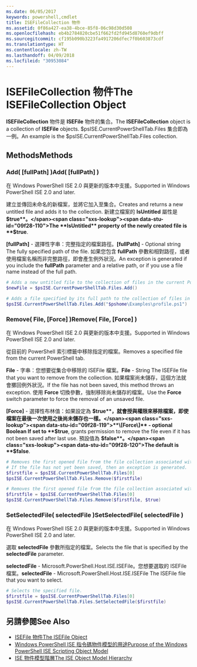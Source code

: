 ```yaml
---
ms.date: 06/05/2017
keywords: powershell,cmdlet
title: ISEFileCollection 物件
ms.assetid: 0f86a427-ea38-4bce-85f8-06c98d30d508
ms.openlocfilehash: eb4b2784820cbe51f662fd2fd945d8760ef9dbff
ms.sourcegitcommit: cf195b090b3223fa4917206dfec7f0b603873cdf
ms.translationtype: HT
ms.contentlocale: zh-TW
ms.lasthandoff: 04/09/2018
ms.locfileid: "30953084"
---
```

# <a name="the-isefilecollection-object"></a><span data-ttu-id="09f28-103">ISEFileCollection 物件</span><span class="sxs-lookup"><span data-stu-id="09f28-103">The ISEFileCollection Object</span></span>

<span data-ttu-id="09f28-104">**ISEFileCollection** 物件是 **ISEFile** 物件的集合。</span><span class="sxs-lookup"><span data-stu-id="09f28-104">The **ISEFileCollection** object is a collection of **ISEFile** objects.</span></span> <span data-ttu-id="09f28-105">$psISE.CurrentPowerShellTab.Files 集合即為一例。</span><span class="sxs-lookup"><span data-stu-id="09f28-105">An example is the $psISE.CurrentPowerShellTab.Files collection.</span></span>

## <a name="methods"></a><span data-ttu-id="09f28-106">Methods</span><span class="sxs-lookup"><span data-stu-id="09f28-106">Methods</span></span>

### <a name="add-fullpath-"></a><span data-ttu-id="09f28-107">Add\( \[fullPath\] \)</span><span class="sxs-lookup"><span data-stu-id="09f28-107">Add\( \[fullPath\] \)</span></span>

<span data-ttu-id="09f28-108">在 Windows PowerShell ISE 2.0 與更新的版本中支援。</span><span class="sxs-lookup"><span data-stu-id="09f28-108">Supported in Windows PowerShell ISE 2.0 and later.</span></span>

<span data-ttu-id="09f28-109">建立並傳回未命名的新檔案，並將它加入至集合。</span><span class="sxs-lookup"><span data-stu-id="09f28-109">Creates and returns a new untitled file and adds it to the collection.</span></span> <span data-ttu-id="09f28-110">新建立檔案的 **IsUntitled** 屬性是 **$true**。</span><span class="sxs-lookup"><span data-stu-id="09f28-110">The **IsUntitled** property of the newly created file is **$true**.</span></span>

<span data-ttu-id="09f28-111">**\[fullPath\]** - 選擇性字串：完整指定的檔案路徑。</span><span class="sxs-lookup"><span data-stu-id="09f28-111">**\[fullPath\]** - Optional string The fully specified path of the file.</span></span> <span data-ttu-id="09f28-112">如果您包含 **fullPath** 參數和相對路徑，或者使用檔案名稱而非完整路徑，即會產生例外狀況。</span><span class="sxs-lookup"><span data-stu-id="09f28-112">An exception is generated if you include the **fullPath** parameter and a relative path, or if you use a file name instead of the full path.</span></span>

```powershell
# Adds a new untitled file to the collection of files in the current PowerShell tab.
$newFile = $psISE.CurrentPowerShellTab.Files.Add()

# Adds a file specified by its full path to the collection of files in the current PowerShell tab.
$psISE.CurrentPowerShellTab.Files.Add("$pshome\Examples\profile.ps1")
```

### <a name="remove-file-force-"></a><span data-ttu-id="09f28-113">Remove\( File, \[Force\] \)</span><span class="sxs-lookup"><span data-stu-id="09f28-113">Remove\( File, \[Force\] \)</span></span>

<span data-ttu-id="09f28-114">在 Windows PowerShell ISE 2.0 與更新的版本中支援。</span><span class="sxs-lookup"><span data-stu-id="09f28-114">Supported in Windows PowerShell ISE 2.0 and later.</span></span>

<span data-ttu-id="09f28-115">從目前的 PowerShell 索引標籤中移除指定的檔案。</span><span class="sxs-lookup"><span data-stu-id="09f28-115">Removes a specified file from the current PowerShell tab.</span></span>

<span data-ttu-id="09f28-116">**File** - 字串：您想要從集合中移除的 ISEFile 檔案。</span><span class="sxs-lookup"><span data-stu-id="09f28-116">**File** - String The ISEFile file that you want to remove from the collection.</span></span> <span data-ttu-id="09f28-117">如果檔案尚未儲存，這個方法就會擲回例外狀況。</span><span class="sxs-lookup"><span data-stu-id="09f28-117">If the file has not been saved, this method throws an exception.</span></span> <span data-ttu-id="09f28-118">使用 **Force** 切換參數，強制移除尚未儲存的檔案。</span><span class="sxs-lookup"><span data-stu-id="09f28-118">Use the **Force** switch parameter to force the removal of an unsaved file.</span></span>

<span data-ttu-id="09f28-119">**\[Force\]** - 選擇性布林值：如果設定為 **$true**，就會授與權限來移除檔案，即使檔案在最後一次使用之後尚未儲存也一樣。</span><span class="sxs-lookup"><span data-stu-id="09f28-119">**\[Force\]** - optional Boolean If set to **$true**, grants permission to remove the file even if it has not been saved after last use.</span></span> <span data-ttu-id="09f28-120">預設值為 **$false**。</span><span class="sxs-lookup"><span data-stu-id="09f28-120">The default is **$false**.</span></span>

```powershell
# Removes the first opened file from the file collection associated with the current PowerShell tab.
# If the file has not yet been saved, then an exception is generated.
$firstfile = $psISE.CurrentPowerShellTab.Files[0]
$psISE.CurrentPowerShellTab.Files.Remove($firstfile)

# Removes the first opened file from the file collection associated with the current PowerShell tab, even if it has not been saved.
$firstfile = $psISE.CurrentPowerShellTab.Files[0]
$psISE.CurrentPowerShellTab.Files.Remove($firstfile, $true)
```

### <a name="setselectedfile-selectedfile-"></a><span data-ttu-id="09f28-121">SetSelectedFile\( selectedFile \)</span><span class="sxs-lookup"><span data-stu-id="09f28-121">SetSelectedFile\( selectedFile \)</span></span>

<span data-ttu-id="09f28-122">在 Windows PowerShell ISE 2.0 與更新的版本中支援。</span><span class="sxs-lookup"><span data-stu-id="09f28-122">Supported in Windows PowerShell ISE 2.0 and later.</span></span>

<span data-ttu-id="09f28-123">選取 **selectedFile** 參數所指定的檔案。</span><span class="sxs-lookup"><span data-stu-id="09f28-123">Selects the file that is specified by the **selectedFile** parameter.</span></span>

<span data-ttu-id="09f28-124">**selectedFile** - Microsoft.PowerShell.Host.ISE.ISEFile。您想要選取的 ISEFile 檔案。</span><span class="sxs-lookup"><span data-stu-id="09f28-124">**selectedFile** - Microsoft.PowerShell.Host.ISE.ISEFile The ISEFile file that you want to select.</span></span>

```powershell
# Selects the specified file.
$firstfile = $psISE.CurrentPowerShellTab.Files[0]
$psISE.CurrentPowerShellTab.Files.SetSelectedFile($firstfile)
```

## <a name="see-also"></a><span data-ttu-id="09f28-125">另請參閱</span><span class="sxs-lookup"><span data-stu-id="09f28-125">See Also</span></span>

- [<span data-ttu-id="09f28-126">ISEFile 物件</span><span class="sxs-lookup"><span data-stu-id="09f28-126">The ISEFile Object</span></span>](The-ISEFile-Object.md)
- [<span data-ttu-id="09f28-127">Windows PowerShell ISE 指令碼物件模型的用途</span><span class="sxs-lookup"><span data-stu-id="09f28-127">Purpose of the Windows PowerShell ISE Scripting Object Model</span></span>](Purpose-of-the-Windows-PowerShell-ISE-Scripting-Object-Model.md)
- [<span data-ttu-id="09f28-128">ISE 物件模型階層</span><span class="sxs-lookup"><span data-stu-id="09f28-128">The ISE Object Model Hierarchy</span></span>](The-ISE-Object-Model-Hierarchy.md)